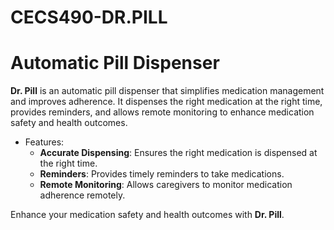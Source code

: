 # CECS490-DR.PILL
# Automatic Pill Dispenser

**Dr. Pill** is an automatic pill dispenser that simplifies medication management and improves adherence. It dispenses the right medication at the right time, provides reminders, and allows remote monitoring to enhance medication safety and health outcomes.

- Features:
    - **Accurate Dispensing**: Ensures the right medication is dispensed at the right time.
    - **Reminders**: Provides timely reminders to take medications.
    - **Remote Monitoring**: Allows caregivers to monitor medication adherence remotely.

Enhance your medication safety and health outcomes with **Dr. Pill**.

